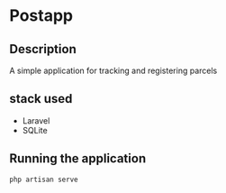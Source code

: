 # Postapp

## Description

A simple application for tracking and registering parcels

## stack used

- Laravel
- SQLite

## Running the application

```bash
php artisan serve
```
